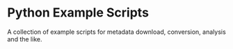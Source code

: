 # Python Example Scripts

A collection of example scripts for metadata download, conversion, analysis and the like.